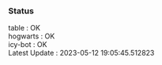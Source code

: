 ### Status


table : OK  
hogwarts : OK  
icy-bot : OK  
Latest Update : 2023-05-12 19:05:45.512823
